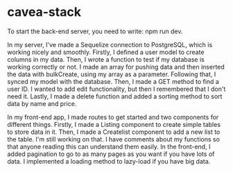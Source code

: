 # cavea-stack
To start the back-end server, you need to write: npm run dev.

In my server, I've made a Sequelize connection to PostgreSQL, which is working nicely and smoothly. Firstly, I defined a user model to create columns in my data. Then, I wrote a function to test if my database is working correctly or not. I made an array for pushing data and then inserted the data with bulkCreate, using my array as a parameter. Following that, I synced my model with the database. Then, I made a GET method to find a user ID. I wanted to add edit functionality, but then I remembered that I don't need it. Lastly, I made a delete function and added a sorting method to sort data by name and price.

In my front-end app, I made routes to get started and two components for different things. Firstly, I made a Listing component to create simple tables to store data in it. Then, I made a Createlist component to add a new list to the table. I'm still working on that. I have comments about my functions so that anyone reading this can understand them easily. In the front-end, I added pagination to go to as many pages as you want if you have lots of data. I implemented a loading method to lazy-load if you have big data.

